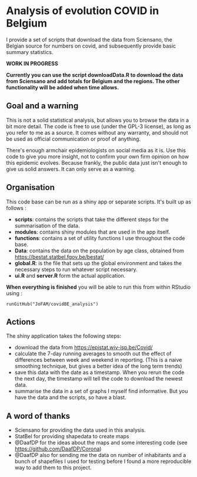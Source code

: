 # Analysis of evolution COVID in Belgium

I provide a set of scripts that download the data from Sciensano, the Belgian 
source for numbers on covid, and subsequently provide basic summary statistics.

**WORK IN PROGRESS**

**Currently you can use the script downloadData.R to download the data from Sciensano and add totals for Belgium and the regions. The other functionality will be added when time allows.**

## Goal and a warning

This is not a solid statistical analysis, but allows you to browse the data
in a bit more detail. The code is free to use (under the GPL-3 license), 
as long as you refer to me as a source. It comes without any warranty,
and should not be used as official communication or proof of anything.

There's enough armchair epidemiologists on social media as it is. Use this
code to give you more insight, not to confirm your own firm opinion on
how this epidemic evolves. Because frankly, the public data just isn't 
enough to give us solid answers. It can only serve as a warning.

## Organisation

This code base can be run as a shiny app or separate scripts. It's built
up as follows :

 - **scripts**: contains the scripts that take the different steps for
 the summarisation of the data.
 - **modules**: contains shiny modules that are used in the app itself.
 - **functions**: contains a set of utility functions I use throughout
 the code base.
 - **Data**: contains the data on the population by age class, obtained
 from https://bestat.statbel.fgov.be/bestat/
 - **global.R**: is the file that sets up the global environment and takes
 the necessary steps to run whatever script necessary.
 - **ui.R** and **server.R** form the actual application.
 
**When everything is finished** you will be able to run this from within RStudio using :

```
runGitHub("JoFAM/covidBE_analysis")
```
## Actions

The shiny application takes the following steps:

 - download the data from https://epistat.wiv-isp.be/Covid/
 - calculate the 7-day running averages to smooth out the effect of differences between week and weekend in reporting. (This is a naive smoothing technique, but gives a better idea of the long term trends)
 - save this data with the date as a timestamp. When you rerun the code the 
 next day, the timestamp will tell the code to download the newest data.
 - summarise the data in a set of graphs I myself find informative. But you have the data and the scripts, so have a blast.
 
## A word of thanks

 - Sciensano for providing the data used in this analysis.
 - StatBel for providing shapedata to create maps
 - @DaafDP for the ideas about the maps and some interesting code (see https://github.com/DaafDP/Corona)
 - @DaafDP also for sending me the data on number of inhabitants and a bunch of shapefiles I used for testing before I found a more reproducible way to add them to this project.
 
